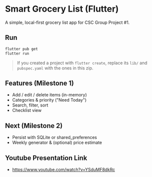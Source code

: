 # Smart Grocery List (Flutter)

A simple, local-first grocery list app for CSC Group Project #1.

## Run
```bash
flutter pub get
flutter run
```

> If you created a project with `flutter create`, replace its `lib/` and `pubspec.yaml`
> with the ones in this zip.

## Features (Milestone 1)
- Add / edit / delete items (in-memory)
- Categories & priority ("Need Today")
- Search, filter, sort
- Checklist view

## Next (Milestone 2)
- Persist with SQLite or shared_preferences
- Weekly generator & (optional) price estimate

## Youtube Presentation Link
- https://www.youtube.com/watch?v=YSduMF8dkRc
